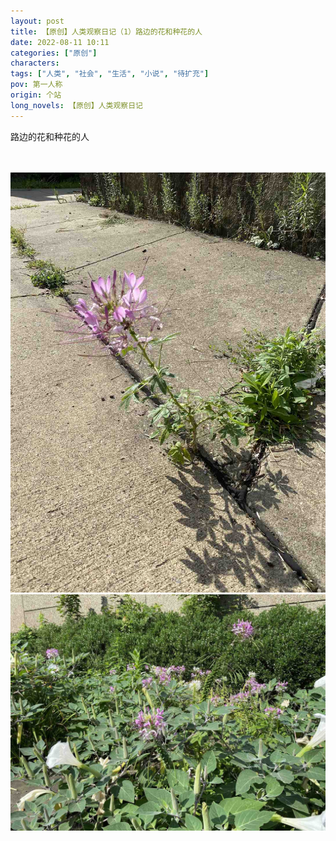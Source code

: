 ```yaml
---
layout: post
title: 【原创】人类观察日记（1）路边的花和种花的人
date: 2022-08-11 10:11
categories: ["原创"]
characters: 
tags: ["人类", "社会", "生活", "小说", "待扩充"]
pov: 第一人称
origin: 个站
long_novels: 【原创】人类观察日记
---
```


路边的花和种花的人

<br><br>
![](https://github.com/junesirius/junesirius.github.io/blob/master/assets/images/Alien_Journal/2022-08-11-Flower-1.jpg)
<br>
![](https://github.com/junesirius/junesirius.github.io/blob/master/assets/images/Alien_Journal/2022-08-11-Flower-2.jpg)
<br>
